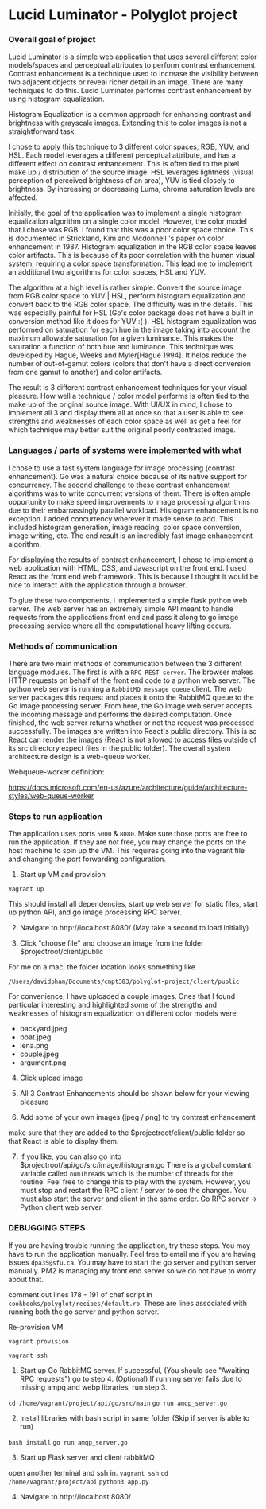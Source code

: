 # Lucid Luminator - Polyglot project

### Overall goal of project

Lucid Luminator is a simple web application that uses several different color models/spaces and
perceptual attributes to perform contrast enhancement. Contrast enhancement is a technique used
to increase the visibility between two adjacent objects or reveal richer detail in an image.
There are many techniques to do this. Lucid Luminator performs contrast enhancement by
using histogram equalization.

Histogram Equalization is a common approach for enhancing contrast and brightness with grayscale
images. Extending this to color images is not a straightforward task.

I chose to apply this technique to 3 different color spaces, RGB, YUV, and HSL.
Each model leverages a different perceptual attribute, and has a different effect on contrast enhancement.
This is often tied to the pixel make up / distribution of the source image. HSL leverages
lightness (visual perception of perceived brightness of an area), YUV is tied closely to brightness.
By increasing or decreasing Luma, chroma saturation levels are affected.

Initially, the goal of the application was to implement a single histogram equalization algorithm on
a single color model. However, the color model that I chose was RGB. I found that this was a
poor color space choice. This is documented in Strickland, Kim and Mcdonnell 's paper on color
enhancement in 1987. Histogram equalization in the RGB color space leaves color artifacts. This
is because of its poor correlation with the human visual system, requiring a color space transformation.
This lead me to implement an additional two algorithms for color spaces, HSL and YUV.

The algorithm at a high level is rather simple. Convert the source image from RGB color space to
YUV | HSL, perform histogram equalization and convert back to the RGB color space. The difficulty
was in the details. This was especially painful for HSL (Go's color package does not have a
built in conversion method like it does for YUV :( ). HSL histogram equalization was performed
on saturation for each hue in the image taking into account the maximum allowable saturation
for a given luminance. This makes the saturation a function of both hue and luminance. This
technique was developed by Hague, Weeks and Myler[Hague 1994]. It helps reduce the number of
out-of-gamut colors (colors that don't have a direct conversion from one gamut to another)
and color artifacts.

The result is 3 different contrast enhancement techniques for your visual pleasure. How well
a technique / color model performs is often tied to the make up of the original source image.
With UI/UX in mind, I chose to implement all 3 and display them all at once so that a user is
able to see strengths and weaknesses of each color space as well as get a feel for which
technique may better suit the original poorly contrasted image.

### Languages / parts of systems were implemented with what

I chose to use a fast system language for image processing (contrast enhancement). Go
was a natural choice because of its native support for concurrency. The second challenge to
these contrast enhancement algorithms was to write concurrent versions of them. There
is often ample opportunity to make speed improvements to image processing algorithms
due to their embarrassingly parallel workload. Histogram enhancement is no exception.
I added concurrency wherever it made sense to add. This included histogram generation,
image reading, color space conversion, image writing, etc. The end result is an incredibly
fast image enhancement algorithm.

For displaying the results of contrast enhancement, I chose to implement a web application
with HTML, CSS, and Javascript on the front end. I used React as the front end web framework.
This is because I thought it would be nice to interact with the application through a browser.

To glue these two components, I implemented a simple flask python web server. The web server
has an extremely simple API meant to handle requests from the applications front end and pass
it along to go image processing service where all the computational heavy lifting occurs.

### Methods of communication

There are two main methods of communication between the 3 different language modules. The first
is with a `RPC REST server`. The browser makes HTTP requests on behalf of the front end code to
a python web server. The python web server is running a `RabbitMQ message queue` client. The web
server packages this request and places it onto the RabbitMQ queue to the Go image processing
server. From here, the Go image web server accepts the incoming message and performs the desired
computation. Once finished, the web server returns whether or not the request was processed successfully.
The images are written into React's public directory. This is so React can render
the images (React is not allowed to access files outside of its src directory expect files in
the public folder). The overall system architecture design is a web-queue worker.

Webqueue-worker definition:

https://docs.microsoft.com/en-us/azure/architecture/guide/architecture-styles/web-queue-worker

### Steps to run application

The application uses ports `5000` & `8080`. Make sure those ports are free to run the application.
If they are not free, you may change the ports on the host machine to spin up the VM. This requires
going into the vagrant file and changing the port forwarding configuration.

1. Start up VM and provision

`vagrant up`

This should install all dependencies, start up web server for static files, start up python
API, and go image processing RPC server.

2. Navigate to http://localhost:8080/ (May take a second to load initially)

3. Click "choose file" and choose an image from the folder \$projectroot/client/public

For me on a mac, the folder location looks something like

`/Users/davidpham/Documents/cmpt383/polyglot-project/client/public`

For convenience, I have uploaded a couple images. Ones that I found
particular interesting and highlighted some of the strengths and weaknesses
of histogram equalization on different color models were:

- backyard.jpeg
- boat.jpeg
- lena.png
- couple.jpeg
- argument.png

4. Click upload image

5. All 3 Contrast Enhancements should be shown below for your viewing pleasure

6. Add some of your own images (jpeg / png) to try contrast enhancement

make sure that they are added to the \$projectroot/client/public folder
so that React is able to display them.

7. If you like, you can also go into \$projectroot/api/go/src/image/histogram.go
   There is a global constant variable called `numThreads` which is the number of
   threads for the routine. Feel free to change this to play with the system. However,
   you must stop and restart the RPC client / server to see the changes. You must also
   start the server and client in the same order. Go RPC server -> Python client web server.

### DEBUGGING STEPS

If you are having trouble running the application, try these steps. You may have to run the application
manually. Feel free to email me if you are having issues `dpa35@sfu.ca`. You may have to start the go
server and python server manually. PM2 is managing my front end server so we do not have to worry about that.

comment out lines 178 - 191 of chef script in `cookbooks/polyglot/recipes/default.rb`. These are lines
associated with running both the go server and python server.

Re-provision VM.

`vagrant provision`

`vagrant ssh`

1. Start up Go RabbitMQ server. If successful, (You should see "Awaiting RPC requests") go to step 4.
   (Optional) If running server fails due to missing ampq and webp libraries, run step 3.

`cd /home/vagrant/project/api/go/src/main`
`go run amqp_server.go`

2. Install libraries with bash script in same folder (Skip if server is able to run)

`bash install`
`go run amqp_server.go`

3. Start up Flask server and client rabbitMQ

open another terminal and ssh in.
`vagrant ssh`
`cd /home/vagrant/project/api`
`python3 app.py`

4. Navigate to http://localhost:8080/

